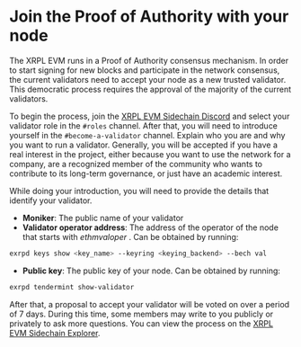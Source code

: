 # Join the Proof of Authority with your node

The XRPL EVM runs in a Proof of Authority consensus mechanism. In order to start signing for new blocks and participate in the network consensus, the current validators need to accept your node as a new trusted validator. This democratic process requires the approval of the majority of the current validators.

To begin the process, join the [XRPL EVM Sidechain Discord](https://discord.gg/xrplevm) and select your validator role in the `#roles` channel. After that, you will need to introduce yourself in the `#become-a-validator` channel. Explain who you are and why you want to run a validator. Generally, you will be accepted if you have a real interest in the project, either because you want to use the network for a company, are a recognized member of the community who wants to contribute to its long-term governance, or just have an academic interest.

While doing your introduction, you will need to provide the details that identify your validator.

- **Moniker**: The public name of your validator
- **Validator operator address**: The address of the operator of the node that starts with _ethmvaloper_ . Can be obtained by running:

```bash
exrpd keys show <key_name> --keyring <keying_backend> --bech val
```

- **Public key**: The public key of your node. Can be obtained by running:

```bash
exrpd tendermint show-validator
```

After that, a proposal to accept your validator will be voted on over a period of 7 days. During this time, some members may write to you publicly or privately to ask more questions. You can view the process on the [XRPL EVM Sidechain Explorer](https://governance.xrplevm.org/xrp/proposals).
